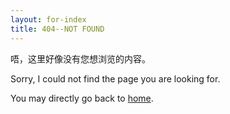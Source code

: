 ```yaml
---
layout: for-index
title: 404--NOT FOUND
---
```


唔，这里好像没有您想浏览的内容。

Sorry, I could not find the page you are looking for.

You may directly go back to [home](http://guoj.org/).